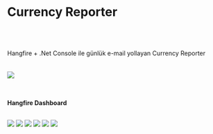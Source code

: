 # Currency Reporter
<br/><br/><br/> 
Hangfire + .Net Console ile günlük e-mail yollayan Currency Reporter
<br/><br/><br/>
<img src="https://i.ibb.co/YQrV6FY/Currency-Reporter.png"/>

<br/><br/><b> Hangfire Dashboard </b><br/><br/>



<img src="https://i.ibb.co/28p32RX/after.png"/>
<img src="https://i.ibb.co/MgrStR6/after-Detail.png"/>
<img src="https://i.ibb.co/ZGSk54P/before.png"/>

<img src="https://i.ibb.co/TPWnD19/daily.png"/> 
<img src="https://i.ibb.co/L9Gbn57/retries.png"/>
<img src="https://i.ibb.co/1nWXKBK/Retries-Detail.png"/>
